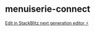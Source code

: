 # menuiserie-connect

[Edit in StackBlitz next generation editor ⚡️](https://stackblitz.com/~/github.com/Costaantoine/menuiserie-connect)